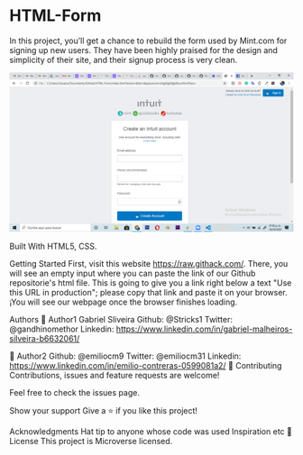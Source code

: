 # HTML-Form
In this project, you’ll get a chance to rebuild the form used by Mint.com for signing up new users. They have been highly praised for the design and simplicity of their site, and their signup process is very clean.

![HTML FORM Project made by Gabriel & Emilio](Images/ScreenSS.png?raw=true "HTML FORM Project made by Gabriel & Emilio")

Built With HTML5, CSS.

Getting Started First, visit this website https://raw.githack.com/. There, you will see an empty input where you can paste the link of our Github repositorie's html file. This is going to give you a link right below a text "Use this URL in production"; please copy that link and paste it on your browser. ¡You will see our webpage once the browser finishes loading.

Authors 👤 
Author1 Gabriel Sliveira
Github: @Stricks1 
Twitter: @gandhinomethor 
Linkedin: https://www.linkedin.com/in/gabriel-malheiros-silveira-b6632061/ 

👤 Author2
Github: @emiliocm9
Twitter: @emiliocm31 Linkedin: https://www.linkedin.com/in/emilio-contreras-0599081a2/ 🤝 Contributing Contributions, issues and feature requests are welcome!

Feel free to check the issues page.

Show your support Give a ⭐️ if you like this project!

Acknowledgments Hat tip to anyone whose code was used Inspiration etc 📝 License This project is Microverse licensed.
